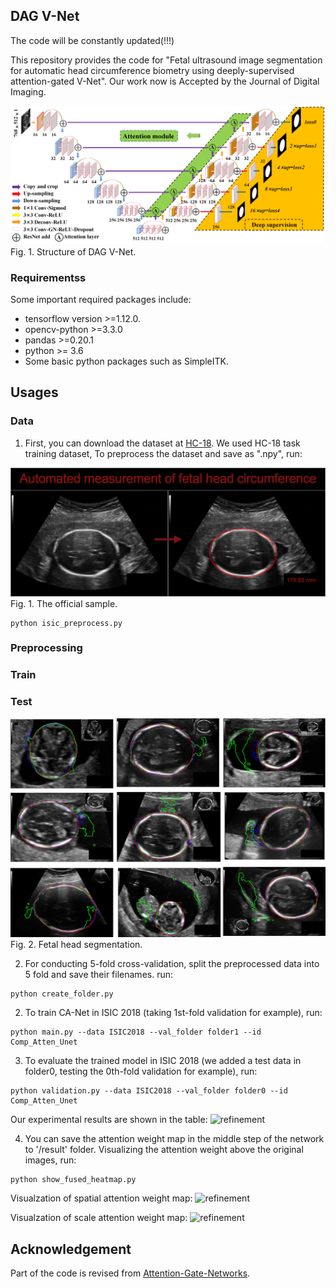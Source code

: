## DAG V-Net
The code will be constantly updated(!!!)

This repository provides the code for "Fetal ultrasound image segmentation for automatic head circumference biometry using deeply-supervised attention-gated V-Net". Our work now is Accepted by the Journal of Digital Imaging.

![img_net](./pictures/model.jpg)
Fig. 1. Structure of DAG V-Net.



### Requirementss
Some important required packages include:
* tensorflow version >=1.12.0.
* opencv-python >=3.3.0
* pandas >=0.20.1
* python >= 3.6 
* Some basic python packages such as SimpleITK.



## Usages
### Data
1. First, you can download the dataset at [HC-18][data_link]. We used HC-18 task training dataset, To preprocess the dataset and save as ".npy", run:

![img_src](./pictures/HC18.png)
Fig. 1. The official sample.




[data_link]:https://hc18.grand-challenge.org/

```
python isic_preprocess.py 
```

### Preprocessing

### Train

### Test
![uncertainty](./pictures/comparison.jpg)
Fig. 2. Fetal head segmentation.

2. For conducting 5-fold cross-validation, split the preprocessed data into 5 fold and save their filenames. run:
```
python create_folder.py 
```


2. To train CA-Net in ISIC 2018 (taking 1st-fold validation for example), run:
```
python main.py --data ISIC2018 --val_folder folder1 --id Comp_Atten_Unet
```

3. To evaluate the trained model in ISIC 2018 (we added a test data in folder0, testing the 0th-fold validation for example), run:
```
python validation.py --data ISIC2018 --val_folder folder0 --id Comp_Atten_Unet
```
Our experimental results are shown in the table:
![refinement](./pictures/skin_segmentation_results_table.png)

4. You can save the attention weight map in the middle step of the network to '/result' folder. Visualizing the attention weight above the original images, run:
```
python show_fused_heatmap.py
```
Visualzation of spatial attention weight map:
![refinement](./pictures/spatial_atten_weight.png)

Visualzation of scale attention weight map:
![refinement](./pictures/scale_atten_weight.png)

## Acknowledgement
Part of the code is revised from [Attention-Gate-Networks][AG].

[AG]:https://github.com/ozan-oktay/Attention-Gated-Networks



